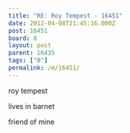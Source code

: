 ```yaml
---
title: "RE: Roy Tempest - 16451"
date: 2012-04-08T21:45:16.000Z
post: 16451
board: 8
layout: post
parent: 16435
tags: ["0"]
permalink: /m/16451/
---
```

roy tempest 

lives in barnet

friend of mine
